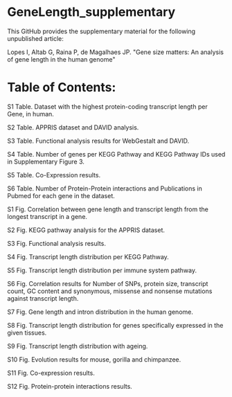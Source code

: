 # GeneLength_supplementary
This GitHub provides the supplementary material for the following unpublished article:

Lopes I, Altab G, Raina P, de Magalhaes JP. "Gene size matters: An analysis of gene length in the human genome"






# Table of Contents:

S1 Table. Dataset with the highest protein-coding transcript length per Gene, in human.

S2 Table. APPRIS dataset and DAVID analysis.

S3 Table. Functional analysis results for WebGestalt and DAVID.

S4 Table. Number of genes per KEGG Pathway and KEGG Pathway IDs used in Supplementary Figure 3.

S5 Table. Co-Expression results.

S6 Table. Number of Protein-Protein interactions and Publications in Pubmed for each gene in the dataset.

S1 Fig. Correlation between gene length and transcript length from the longest transcript in a gene.

S2 Fig. KEGG pathway analysis for the APPRIS dataset.

S3 Fig. Functional analysis results.

S4 Fig. Transcript length distribution per KEGG Pathway.

S5 Fig. Transcript length distribution per immune system pathway.

S6 Fig. Correlation results for Number of SNPs, protein size, transcript count, GC content and synonymous, missense and nonsense mutations against transcript length.

S7 Fig. Gene length and intron distribution in the human genome.

S8 Fig. Transcript length distribution for genes specifically expressed in the given tissues.

S9 Fig. Transcript length distribution with ageing.

S10 Fig. Evolution results for mouse, gorilla and chimpanzee.

S11 Fig. Co-expression results.

S12 Fig. Protein-protein interactions results.
